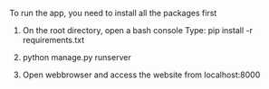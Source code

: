To run the app, you need to install all the packages first

1. On the root directory, open a bash console
    Type: pip install -r requirements.txt

2. python manage.py runserver

3. Open webbrowser and access the website from
    localhost:8000


#